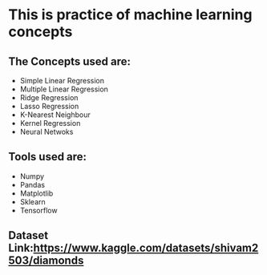 # This is practice of machine learning concepts

## The Concepts used are:
* Simple Linear Regression
* Multiple Linear Regression
* Ridge Regression
* Lasso Regression
* K-Nearest Neighbour
* Kernel Regression
* Neural Netwoks

## Tools used are:
* Numpy
* Pandas
* Matplotlib
* Sklearn
* Tensorflow

## Dataset Link:<https://www.kaggle.com/datasets/shivam2503/diamonds>
